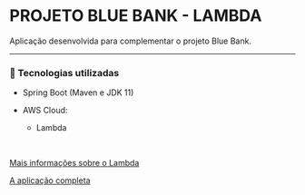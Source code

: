 # PROJETO BLUE BANK - LAMBDA

Aplicação desenvolvida para complementar o projeto Blue Bank.

---
### 📑 Tecnologias utilizadas

- Spring Boot (Maven e JDK 11)

- AWS Cloud:
  - Lambda
<br>

<a target="_blank" href="https://github.com/jessicakopps/estudos/blob/master/AWS/lambda.md"> Mais informações sobre o Lambda</a>


<a target="_blank" href="https://github.com/jessicakopps/BlueBankSquad6"> A aplicação completa</a>
